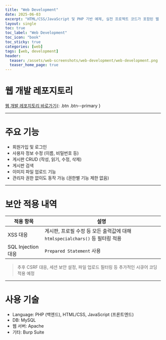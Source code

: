 ```yaml
---
title: "Web Development"
date: 2025-06-03
excerpt: "HTML/CSS/JavaScript 및 PHP 기반 예제, 실전 프로젝트 코드가 포함된 웹 개발 레포지토리입니다."
layout: single
toc: true
toc_label: "Web Development"
toc_icon: "book"
toc_sticky: true
categories: [web]
tags: [web, development]
header:
  teaser: /assets/web-screenshots/web-development/web-development.png
  teaser_home_page: true
---
```


# 웹 개발 레포지토리

[웹 개발 레포지토리 바로가기](https://github.com/codename-123/web-development){: .btn .btn--primary }

---

# 주요 기능

- 회원가입 및 로그인
- 사용자 정보 수정 (이름, 비밀번호 등)
- 게시판 CRUD (작성, 읽기, 수정, 삭제)
- 게시판 검색
- 이미지 파일 업로드 기능
- 관리자 권한 없이도 동작 가능 (권한별 기능 제한 없음)

---

# 보안 적용 내역

| 적용 항목 | 설명 |
|-----------|------|
|  XSS 대응 | 게시판, 프로필 수정 등 모든 출력값에 대해 `htmlspecialchars()` 등 필터링 적용 |
|  SQL Injection 대응 | `Prepared Statement` 사용 |

> 추후 CSRF 대응, 세션 보안 설정, 파일 업로드 필터링 등 추가적인 시큐어 코딩 적용 예정

---

# 사용 기술

- Language: PHP (백엔드), HTML/CSS, JavaScript (프론트엔드)
- DB: MySQL
- 웹 서버: Apache
- 기타: Burp Suite
